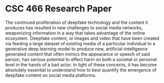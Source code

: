 # CSC 466 Research Paper

The continued proliferation of deepfake technology and the content it produces has resulted in new challenges to social media networks, weaponizing information in a way that takes advantage of the online ecosystem. Deepfake content, or images and video that have been created via feeding a large dataset of existing media of a particular individual to a generative deep learning model to produce new, artificial-intelligence generated content that often mimics the appearance or speech of said person, has serious potential to effect harm on both a societal or personal level in the hands of a bad actor. In light of these concerns, it has become absolutely essential to understand how to best quantify the emergence of deepfake content on social media platforms.
